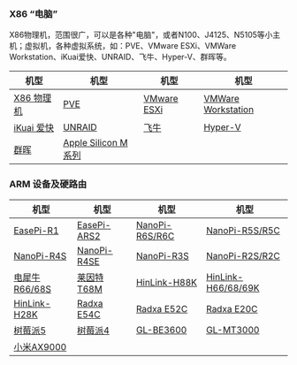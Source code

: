 ### X86 “电脑”

X86物理机，范围很广，可以是各种"电脑"，或者N100、J4125、N5105等小主机；虚拟机，各种虚拟系统，如：PVE、VMware ESXi、VMWare Workstation、iKuai爱快、UNRAID、飞牛、Hyper-V、群晖等。

| 机型 | 机型 | 机型 | 机型 |
|------|------|------|------|
| [X86 物理机](/zh/guide/istoreos/install_x86.html) | [PVE](/zh/guide/istoreos/install_pve.html) | [VMware ESXi](/zh/guide/istoreos/install_esxi_8.html) | [VMWare Workstation](/zh/guide/istoreos/install_vmware.html) |
| [iKuai 爱快](/zh/guide/istoreos/install_ikuai.html) | [UNRAID](/zh/guide/istoreos/install_unraid.html) | [飞牛](/zh/guide/istoreos/install_fnos.html) | [Hyper-V ](/zh/guide/istoreos/install_hyperv.html) |
| [群晖](/zh/guide/istoreos/install_synology.html) | [Apple Silicon M系列](/zh/guide/istoreos/install_apple.html) |


### ARM 设备及硬路由

| 机型 | 机型 | 机型 | 机型 |
|------|------|------|------|
| [EasePi-R1](/zh/guide/istoreos/install_r1.html) | [EasePi-ARS2](/zh/guide/istoreos/install_ars2.html) | [NanoPi-R6S/R6C](/zh/guide/istoreos/install_r6s.html) | [NanoPi-R5S/R5C](/zh/guide/istoreos/install_r5s.html) |
| [NanoPi-R4S](/zh/guide/istoreos/install_r4s.html) | [NanoPi-R4SE](/zh/guide/istoreos/install_r4se.html) | [NanoPi-R3S](/zh/guide/istoreos/install_r3s.html) | [NanoPi-R2S/R2C](/zh/guide/istoreos/install_r2s.html) |
| [电犀牛R66/68S](/zh/guide/istoreos/install_r6xs.html) | [莱因特T68M](/zh/guide/istoreos/install_t68m.html) | [HinLink-H88K](/zh/guide/istoreos/install_h88k.html) | [HinLink-H66/68/69K](/zh/guide/istoreos/install_h6xk.html) |
| [HinLink-H28K](/zh/guide/istoreos/install_h28k.html) | [Radxa E54C](/zh/guide/istoreos/install_e54c.html) | [Radxa E52C](/zh/guide/istoreos/install_e52c.html) | [Radxa E20C](/zh/guide/istoreos/install_e20c.html) |
| [树莓派5](/zh/guide/istoreos/install_rpi5.html) | [树莓派4](/zh/guide/istoreos/install_rpi4.html) | [GL-BE3600](/zh/guide/istoreos/install_be3600.html) | [GL-MT3000](/zh/guide/istoreos/install_mt3000.html) |
| [小米AX9000](/zh/guide/istoreos/install_ax9000.html) |

